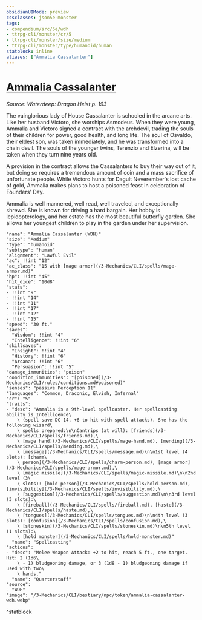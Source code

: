 ```yaml
---
obsidianUIMode: preview
cssclasses: json5e-monster
tags:
- compendium/src/5e/wdh
- ttrpg-cli/monster/cr/5
- ttrpg-cli/monster/size/medium
- ttrpg-cli/monster/type/humanoid/human
statblock: inline
aliases: ["Ammalia Cassalanter"]
---
```

# [Ammalia Cassalanter](3-Mechanics\CLI\bestiary\npc/ammalia-cassalanter-wdh.md)
*Source: Waterdeep: Dragon Heist p. 193*  

The vainglorious lady of House Cassalanter is schooled in the arcane arts. Like her husband Victoro, she worships Asmodeus. When they were young, Ammalia and Victoro signed a contract with the archdevil, trading the souls of their children for power, good health, and long life. The soul of Osvaldo, their eldest son, was taken immediately, and he was transformed into a chain devil. The souls of the younger twins, Terenzio and Elzerina, will be taken when they turn nine years old.

A provision in the contract allows the Cassalanters to buy their way out of it, but doing so requires a tremendous amount of coin and a mass sacrifice of unfortunate people. While Victoro hunts for Dagult Neverember's lost cache of gold, Ammalia makes plans to host a poisoned feast in celebration of Founders' Day.

Ammalia is well mannered, well read, well traveled, and exceptionally shrewd. She is known for driving a hard bargain. Her hobby is lepidopterology, and her estate has the most beautiful butterfly garden. She allows her youngest children to play in the garden under her supervision.

```statblock
"name": "Ammalia Cassalanter (WDH)"
"size": "Medium"
"type": "humanoid"
"subtype": "human"
"alignment": "Lawful Evil"
"ac": !!int "12"
"ac_class": "15 with [mage armor](/3-Mechanics/CLI/spells/mage-armor.md)"
"hp": !!int "45"
"hit_dice": "10d8"
"stats":
- !!int "9"
- !!int "14"
- !!int "11"
- !!int "17"
- !!int "12"
- !!int "15"
"speed": "30 ft."
"saves":
  "Wisdom": !!int "4"
  "Intelligence": !!int "6"
"skillsaves":
  "Insight": !!int "4"
  "History": !!int "6"
  "Arcana": !!int "6"
  "Persuasion": !!int "5"
"damage_immunities": "poison"
"condition_immunities": "[poisoned](/3-Mechanics/CLI/rules/conditions.md#poisoned)"
"senses": "passive Perception 11"
"languages": "Common, Draconic, Elvish, Infernal"
"cr": "5"
"traits":
- "desc": "Ammalia is a 9th-level spellcaster. Her spellcasting ability is Intelligence\
    \ (spell save DC 14, +6 to hit with spell attacks). She has the following wizard\
    \ spells prepared:\n\nCantrips (at will): [friends](/3-Mechanics/CLI/spells/friends.md),\
    \ [mage hand](/3-Mechanics/CLI/spells/mage-hand.md), [mending](/3-Mechanics/CLI/spells/mending.md),\
    \ [message](/3-Mechanics/CLI/spells/message.md)\n\n1st level (4 slots): [charm\
    \ person](/3-Mechanics/CLI/spells/charm-person.md), [mage armor](/3-Mechanics/CLI/spells/mage-armor.md),\
    \ [magic missile](/3-Mechanics/CLI/spells/magic-missile.md)\n\n2nd level (3\
    \ slots): [hold person](/3-Mechanics/CLI/spells/hold-person.md), [invisibility](/3-Mechanics/CLI/spells/invisibility.md),\
    \ [suggestion](/3-Mechanics/CLI/spells/suggestion.md)\n\n3rd level (3 slots):\
    \ [fireball](/3-Mechanics/CLI/spells/fireball.md), [haste](/3-Mechanics/CLI/spells/haste.md),\
    \ [tongues](/3-Mechanics/CLI/spells/tongues.md)\n\n4th level (3 slots): [confusion](/3-Mechanics/CLI/spells/confusion.md),\
    \ [stoneskin](/3-Mechanics/CLI/spells/stoneskin.md)\n\n5th level (1 slots):\
    \ [hold monster](/3-Mechanics/CLI/spells/hold-monster.md)"
  "name": "Spellcasting"
"actions":
- "desc": "Melee Weapon Attack: +2 to hit, reach 5 ft., one target. Hit: 2 (1d6\
    \ - 1) bludgeoning damage, or 3 (1d8 - 1) bludgeoning damage if used with two\
    \ hands."
  "name": "Quarterstaff"
"source":
- "WDH"
"image": "/3-Mechanics/CLI/bestiary/npc/token/ammalia-cassalanter-wdh.webp"
```
^statblock